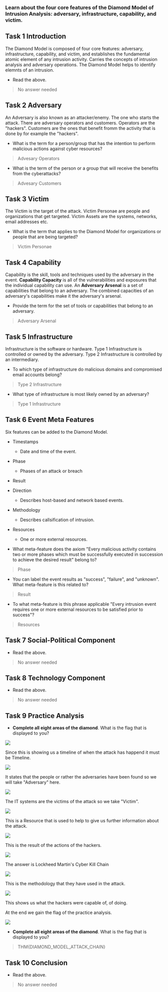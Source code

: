 ### Learn about the four core features of the Diamond Model of Intrusion Analysis: adversary, infrastructure, capability, and victim.

## Task 1 Introduction

The Diamond Model is composed of four core features: adversary, infrastructure, capability, and victim, and establishes the fundamental atomic element of any intrusion activity.
Carries the concepts of intrusion analysis and adversary operations.
The Diamond Model helps to identify elemnts of an intrusion.

- Read the above.
> No answer needed

## Task 2 Adversary

An Adversary is also known as an attacker/enemy. The one who starts the attack.
There are adversary operators and customers.
Operators are the "hackers".
Customers are the ones that benefit fromm the activity that is done by for example the "hackers".

- What is the term for a person/group that has the intention to perform malicious actions against cyber resources?
> Advesary Operators

- What is the term of the person or a group that will receive the benefits from the cyberattacks?
> Advesary Customers

## Task 3 Victim

The Victim is the target of the attack.
Victim Personae are people and organizations that get targeted.
Victim Assets are the systems, networks, email addresses etc.

- What is the term that applies to the Diamond Model for organizations or people that are being targeted?
> Victim Personae

## Task 4 Capability

Capability is the skill, tools and techniques used by the adversary in the event.
**Capability Capacity** is all of the vulnerabilities and exposures that the individual capability can use.
An **Adversary Arsenal** is a set of capabilities that belong to an adversary. The combined capacities of an adversary's capabilities make it the adversary's arsenal.


- Provide the term for the set of tools or capabilities that belong to an adversary.
> Adversary Arsenal


## Task 5 Infrastructure

Infrastructure is the software or hardware.
Type 1 Infrastructure is controlled or owned by the adversary.
Type 2 Infrastructure is controlled by an intermediary.

- To which type of infrastructure do malicious domains and compromised email accounts belong?
> Type 2 Infrastructure

- What type of infrastructure is most likely owned by an adversary?
> Type 1 Infrastructure

## Task 6 Event Meta Features

Six features can be added to the Diamond Model.
-  Timestamps
	- Date and time of the event.
- Phase
	- Phases of an attack or breach
- Result
- Direction
	- Describes host-based and network based events.
- Methodology
	- Describes callsification of intrusion.
- Resources
	- One or more external resources.

- What meta-feature does the axiom "Every malicious activity contains two or more phases which must be successfully executed in succession to achieve the desired result" belong to?
> Phase

- You can label the event results as "success", "failure", and "unknown". What meta-feature is this related to?
> Result

- To what meta-feature is this phrase applicable "Every intrusion event requires one or more external resources to be satisfied prior to success"?
> Resources

## Task 7 Social-Political Component

- Read the above.
> No answer needed

## Task 8 Technology Component

- Read the above.
> No answer needed

## Task 9 Practice Analysis

- **Complete all eight areas of the diamond**. What is the flag that is displayed to you?

![](Attachments/timeline.png)

Since this is showing us a timeline of when the attack has happend it must be Timeline.

![](Attachments/advesary.png)

It states that the people or rather the adversaries have been found so we will take "Adversary" here.

![](Attachments/victim.png)

The IT systems are the victims of the attack so we take "Victim".

![](Attachments/resources.png)

This is a Resource that is used to help to give us further information about the attack.

![](Attachments/result.png)

This is the result of the actions of the hackers.

![](Attachments/martin.png)

The answer is Lockheed Martin's Cyber Kill Chain

![](Attachments/methodology.png)

This is the methodology that they have used in the attack.

![](Attachments/capability.png)

This shows us what the hackers were capable of, of doing.

At the end we gain the flag of the practice analysis.

![](Attachments/flag.png)

- **Complete all eight areas of the diamond**. What is the flag that is displayed to you?
> THM{DIAMOND_MODEL_ATTACK_CHAIN}

## Task 10 Conclusion

- Read the above.
> No answer needed

